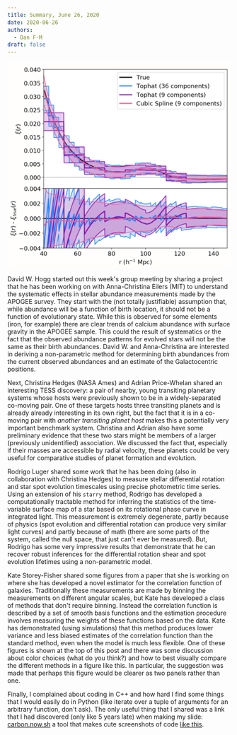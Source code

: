 ```yaml
---
title: Summary, June 26, 2020
date: 2020-06-26
authors:
  - Dan F-M
draft: false
---
```


![img](/fig/2020-06-26.png)

David W. Hogg started out this week's group meeting by sharing a project that he has been working on with Anna-Christina Eilers (MIT) to understand the systematic effects in stellar abundance measurements made by the APOGEE survey.
They start with the (not totally justifiable) assumption that, while abundance will be a function of birth location, it should not be a function of evolutionary state.
While this is observed for some elements (iron, for example) there are clear trends of calcium abundance with surface gravity in the APOGEE sample.
This could the result of systematics or the fact that the observed abundance patterns for evolved stars will not be the same as their birth abundances.
David W. and Anna-Christina are interested in deriving a non-parametric method for determining birth abundances from the current observed abundances and an estimate of the Galactocentric positions.

Next, Christina Hedges (NASA Ames) and Adrian Price-Whelan shared an interesting TESS discovery: a pair of nearby, young transiting planetary systems whose hosts were previously shown to be in a widely-separated co-moving pair.
One of these targets hosts three transiting planets and is already already interesting in its own right, but the fact that it is in a co-moving pair with _another transiting planet host_ makes this a potentially very important benchmark system.
Christina and Adrian also have some preliminary evidence that these two stars might be members of a larger (previously unidentified) association.
We discussed the fact that, especially if their masses are accessible by radial velocity, these planets could be very useful for comparative studies of planet formation and evolution.

Rodrigo Luger shared some work that he has been doing (also in collaboration with Christina Hedges) to measure stellar differential rotation and star spot evolution timescales using precise photometric time series.
Using an extension of his `starry` method, Rodrigo has developed a computationally tractable method for inferring the statistics of the time-variable surface map of a star based on its rotational phase curve in integrated light.
This measurement is extremely degenerate, partly because of physics (spot evolution and differential rotation can produce very similar light curves) and partly because of math (there are some parts of the system, called the null space, that just can't ever be measured).
But, Rodrigo has some very impressive results that demonstrate that he can recover robust inferences for the differential rotation shear and spot evolution lifetimes using a non-parametric model.

Kate Storey-Fisher shared some figures from a paper that she is working on where she has developed a novel estimator for the correlation function of galaxies.
Traditionally these measurements are made by binning the measurements on different angular scales, but Kate has developed a class of methods that don't require binning.
Instead the correlation function is described by a set of smooth basis functions and the estimation procedure involves measuring the weights of these functions based on the data.
Kate has demonstrated (using simulations) that this method produces lower variance and less biased estimates of the correlation function than the standard method, even when the model is much less flexible.
One of these figures is shown at the top of this post and there was some discussion about color choices (what do you think?) and how to best visually compare the different methods in a figure like this.
In particular, the suggestion was made that perhaps this figure would be clearer as two panels rather than one.

Finally, I complained about coding in C++ and how hard I find some things that I would easily do in Python (like iterate over a tuple of arguments for an arbitrary function, don't ask).
The only useful thing that I shared was a link that I had discovered (only like 5 years late) when making my slide: [carbon.now.sh](https://carbon.now.sh/) a tool that makes cute screenshots of code [like this](/fig/code-snippet.png).
